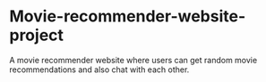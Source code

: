 # Movie-recommender-website-project
A movie recommender website where users can get random movie recommendations and also chat with each other.
